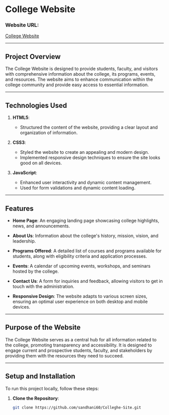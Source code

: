 # College Website

### Website URL:
[College Website](https://pbrvits.netlify.app/)

---

## Project Overview

The College Website is designed to provide students, faculty, and visitors with comprehensive information about the college, its programs, events, and resources. The website aims to enhance communication within the college community and provide easy access to essential information.

---

## Technologies Used

1. **HTML5**:
   - Structured the content of the website, providing a clear layout and organization of information.

2. **CSS3**:
   - Styled the website to create an appealing and modern design.
   - Implemented responsive design techniques to ensure the site looks good on all devices.

3. **JavaScript**:
   - Enhanced user interactivity and dynamic content management.
   - Used for form validations and dynamic content loading.



---

## Features

- **Home Page**: An engaging landing page showcasing college highlights, news, and announcements.

- **About Us**: Information about the college's history, mission, vision, and leadership.

- **Programs Offered**: A detailed list of courses and programs available for students, along with eligibility criteria and application processes.

- **Events**: A calendar of upcoming events, workshops, and seminars hosted by the college.

- **Contact Us**: A form for inquiries and feedback, allowing visitors to get in touch with the administration.

- **Responsive Design**: The website adapts to various screen sizes, ensuring an optimal user experience on both desktop and mobile devices.

---

## Purpose of the Website

The College Website serves as a central hub for all information related to the college, promoting transparency and accessibility. It is designed to engage current and prospective students, faculty, and stakeholders by providing them with the resources they need to succeed.

---

## Setup and Installation

To run this project locally, follow these steps:

1. **Clone the Repository**:
   ```bash
   git clone https://github.com/sandhani60/Colleghe-Site.git

